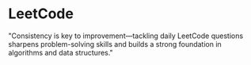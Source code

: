 # LeetCode
"Consistency is key to improvement—tackling daily LeetCode questions sharpens problem-solving skills and builds a strong foundation in algorithms and data structures."
